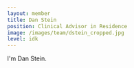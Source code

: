 ```yaml
---
layout: member
title: Dan Stein
position: Clinical Advisor in Residence
image: /images/team/dstein_cropped.jpg
level: idk
---
```


I'm Dan Stein.
